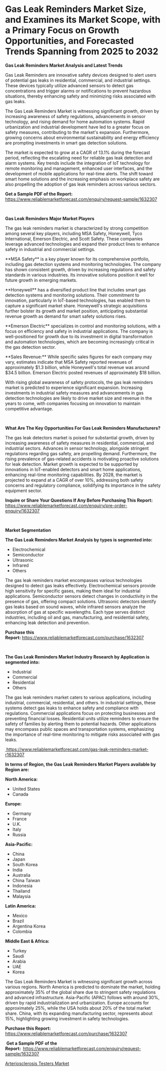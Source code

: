 <p><h1>Gas Leak Reminders Market Size, and Examines its Market Scope, with a Primary Focus on Growth Opportunities, and Forecasted Trends Spanning from 2025 to 2032</h1></p><p><strong>Gas Leak Reminders Market Analysis and Latest Trends</strong></p>
<p><p>Gas Leak Reminders are innovative safety devices designed to alert users of potential gas leaks in residential, commercial, and industrial settings. These devices typically utilize advanced sensors to detect gas concentrations and trigger alarms or notifications to prevent hazardous situations, thereby enhancing safety and minimizing risks associated with gas leaks.</p><p>The Gas Leak Reminders Market is witnessing significant growth, driven by increasing awareness of safety regulations, advancements in sensor technology, and rising demand for home automation systems. Rapid urbanization and industrial development have led to a greater focus on safety measures, contributing to the market's expansion. Furthermore, growing concerns about environmental sustainability and energy efficiency are prompting investments in smart gas detection solutions.</p><p>The market is expected to grow at a CAGR of 13.1% during the forecast period, reflecting the escalating need for reliable gas leak detection and alarm systems. Key trends include the integration of IoT technology for remote monitoring and management, enhanced user interfaces, and the development of mobile applications for real-time alerts. The shift toward smart home solutions and the increasing emphasis on workplace safety are also propelling the adoption of gas leak reminders across various sectors.</p></p>
<p><strong>Get a Sample PDF of the Report:&nbsp;</strong> <a href="https://www.reliablemarketforecast.com/enquiry/request-sample/1632307?utm_campaign=3029&utm_medium=2&utm_source=Github&utm_content=ia&utm_term=29032025&utm_id=gas-leak-reminders">https://www.reliablemarketforecast.com/enquiry/request-sample/1632307</a></p>
<p>&nbsp;</p>
<p><strong>Gas Leak Reminders Major Market Players</strong></p>
<p><p>The gas leak reminders market is characterized by strong competition among several key players, including MSA Safety, Honeywell, Tyco International, Emerson Electric, and Scott Safety. These companies leverage advanced technologies and expand their product lines to enhance safety in industrial and commercial settings.</p><p>**MSA Safety** is a key player known for its comprehensive portfolio, including gas detection systems and monitoring technologies. The company has shown consistent growth, driven by increasing regulations and safety standards in various industries. Its innovative solutions position it well for future growth in emerging markets.</p><p>**Honeywell** has a diversified product line that includes smart gas detection systems and monitoring solutions. Their commitment to innovation, particularly in IoT-based technologies, has enabled them to capture a significant market share. Honeywell's strategic acquisitions further bolster its growth and market position, anticipating substantial revenue growth as demand for smart safety solutions rises.</p><p>**Emerson Electric** specializes in control and monitoring solutions, with a focus on efficiency and safety in industrial applications. The company is well-positioned for growth due to its investment in digital transformation and automation technologies, which are becoming increasingly critical in the gas detection sector.</p><p>**Sales Revenue:** While specific sales figures for each company may vary, estimates indicate that MSA Safety reported revenues of approximately $1.3 billion, while Honeywell's total revenue was around $34.5 billion. Emerson Electric posted revenues of approximately $18 billion.</p><p>With rising global awareness of safety protocols, the gas leak reminders market is predicted to experience significant expansion. Increasing investments in industrial safety measures and advancements in gas detection technologies are likely to drive market size and revenue in the years to come, with companies focusing on innovation to maintain competitive advantage.</p></p>
<p>&nbsp;</p>
<p><strong>What Are The Key Opportunities For Gas Leak Reminders Manufacturers?</strong></p>
<p><p>The gas leak detectors market is poised for substantial growth, driven by increasing awareness of safety measures in residential, commercial, and industrial sectors. Advances in sensor technology, alongside stringent regulations regarding gas safety, are propelling demand. Furthermore, the rising prevalence of gas-related accidents is motivating proactive solutions for leak detection. Market growth is expected to be supported by innovations in IoT-enabled detectors and smart home applications, enhancing real-time monitoring capabilities. By 2028, the market is projected to expand at a CAGR of over 10%, addressing both safety concerns and regulatory compliance, solidifying its importance in the safety equipment sector.</p></p>
<p><strong>Inquire or Share Your Questions If Any Before Purchasing This Report:</strong> <a href="https://www.reliablemarketforecast.com/enquiry/pre-order-enquiry/1632307?utm_campaign=3029&utm_medium=2&utm_source=Github&utm_content=ia&utm_term=29032025&utm_id=gas-leak-reminders">https://www.reliablemarketforecast.com/enquiry/pre-order-enquiry/1632307</a></p>
<p>&nbsp;</p>
<p><strong>Market Segmentation</strong></p>
<p><strong>The Gas Leak Reminders Market Analysis by types is segmented into:</strong></p>
<p><ul><li>Electrochemical</li><li>Semiconductor</li><li>Ultrasonic</li><li>Infrared</li><li>Others</li></ul></p>
<p><p>The gas leak reminders market encompasses various technologies designed to detect gas leaks effectively. Electrochemical sensors provide high sensitivity for specific gases, making them ideal for industrial applications. Semiconductor sensors detect changes in conductivity in the presence of gas, offering compact solutions. Ultrasonic detectors identify gas leaks based on sound waves, while infrared sensors analyze the absorption of gas at specific wavelengths. Each type serves distinct industries, including oil and gas, manufacturing, and residential safety, enhancing leak detection and prevention.</p></p>
<p><strong>Purchase this Report:&nbsp;</strong><a href="https://www.reliablemarketforecast.com/purchase/1632307?utm_campaign=3029&utm_medium=2&utm_source=Github&utm_content=ia&utm_term=29032025&utm_id=gas-leak-reminders">https://www.reliablemarketforecast.com/purchase/1632307</a></p>
<p>&nbsp;</p>
<p><strong>The Gas Leak Reminders Market Industry Research by Application is segmented into:</strong></p>
<p><ul><li>Industrial</li><li>Commercial</li><li>Residential</li><li>Others</li></ul></p>
<p><p>The gas leak reminders market caters to various applications, including industrial, commercial, residential, and others. In industrial settings, these systems detect gas leaks to enhance safety and compliance with regulations. Commercial applications focus on protecting businesses and preventing financial losses. Residential units utilize reminders to ensure the safety of families by alerting them to potential hazards. Other applications may encompass public spaces and transportation systems, emphasizing the importance of real-time monitoring to mitigate risks associated with gas leaks.</p></p>
<p><a href="https://www.reliablemarketforecast.com/gas-leak-reminders-market-r1632307?utm_campaign=3029&utm_medium=2&utm_source=Github&utm_content=ia&utm_term=29032025&utm_id=gas-leak-reminders">&nbsp;https://www.reliablemarketforecast.com/gas-leak-reminders-market-r1632307</a></p>
<p><strong>In terms of Region, the Gas Leak Reminders Market Players available by Region are:</strong></p>
<p>
    <p> <strong> North America: </strong>
        <ul>
            <li>United States</li>
            <li>Canada</li>
        </ul>
        </p> 
    <p> <strong> Europe: </strong>
        <ul>
            <li>Germany</li>
            <li>France</li>
            <li>U.K.</li>
            <li>Italy</li>
            <li>Russia</li>
        </ul>
        </p> 
    <p> <strong> Asia-Pacific: </strong>
        <ul>
            <li>China</li>
            <li>Japan</li>
            <li>South Korea</li>
            <li>India</li>
            <li>Australia</li>
            <li>China Taiwan</li>
            <li>Indonesia</li>
            <li>Thailand</li>
            <li>Malaysia</li>
        </ul>
        </p> 
    <p> <strong> Latin America: </strong>
        <ul>
            <li>Mexico</li>
            <li>Brazil</li>
            <li>Argentina Korea</li>
            <li>Colombia</li>
        </ul>
        </p> 
    <p> <strong> Middle East & Africa: </strong>
        <ul>
            <li>Turkey</li>
            <li>Saudi</li>
            <li>Arabia</li>
            <li>UAE</li>
            <li>Korea</li>
        </ul>
    </p>
    </p>
<p><p>The Gas Leak Reminders Market is witnessing significant growth across various regions. North America is predicted to dominate the market, holding approximately 35% of the global share due to stringent safety regulations and advanced infrastructure. Asia-Pacific (APAC) follows with around 30%, driven by rapid industrialization and urbanization. Europe accounts for approximately 25%, while the USA holds about 20% of the total market share. China, with its expanding manufacturing sector, represents about 15%, highlighting growing investment in safety technologies.</p></p>
<p><strong>Purchase this Report: </strong><a href="https://www.reliablemarketforecast.com/purchase/1632307?utm_campaign=3029&utm_medium=2&utm_source=Github&utm_content=ia&utm_term=29032025&utm_id=gas-leak-reminders">https://www.reliablemarketforecast.com/purchase/1632307</a></p>
<p>&nbsp;<strong>Get a Sample PDF of the Report:&nbsp;&nbsp;</strong><a href="https://www.reliablemarketforecast.com/enquiry/request-sample/1632307?utm_campaign=3029&utm_medium=2&utm_source=Github&utm_content=ia&utm_term=29032025&utm_id=gas-leak-reminders">https://www.reliablemarketforecast.com/enquiry/request-sample/1632307</a></p>
<p><strong></strong></p>
<p><p><a href="https://github.com/krulicfidura/Market-Research-Report-List-1/blob/main/arteriosclerosis-testers-market.md?utm_campaign=3029&utm_medium=2&utm_source=Github&utm_content=ia&utm_term=29032025&utm_id=gas-leak-reminders">Arteriosclerosis Testers Market</a></p></p>